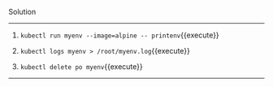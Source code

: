 Solution

---

1. `kubectl run myenv --image=alpine -- printenv`{{execute}}

2. `kubectl logs myenv > /root/myenv.log`{{execute}}

3. `kubectl delete po myenv`{{execute}}

---
<br/>
<br/>
